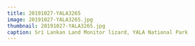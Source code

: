 ```yaml
---
title: 20191027-YALA3265
image: 20191027-YALA3265.jpg
thumbnail: 20191027-YALA3265.jpg
caption: Sri Lankan Land Monitor lizard, YALA National Park
---
```

